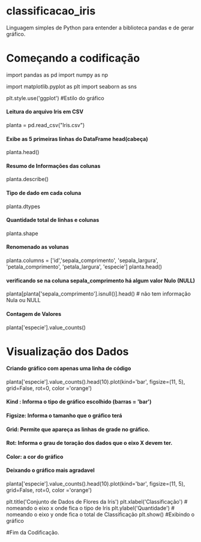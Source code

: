# classificacao_iris
Linguagem simples de Python para entender a biblioteca pandas e de gerar gráfico.


# Começando a codificação

import pandas as pd
import numpy as np

import matplotlib.pyplot as plt
import seaborn as sns

plt.style.use('ggplot') #Estilo do gráfico

#### Leitura do arquivo Iris em CSV
planta = pd.read_csv("Iris.csv")

#### Exibe as 5 primeiras linhas do DataFrame head(cabeça)
planta.head()

#### Resumo de Informações das colunas
planta.describe()

#### Tipo de dado em cada coluna
planta.dtypes

#### Quantidade total de linhas e colunas
planta.shape

#### Renomenado as volunas
planta.columns = ['id','sepala_comprimento', 'sepala_largura', 'petala_comprimento', 'petala_largura', 'especie']
planta.head()

#### verificando se na coluna sepala_comprimento há algum valor Nulo (NULL)
planta[planta['sepala_comprimento'].isnull()].head() # não tem informação Nula ou NULL

#### Contagem de Valores
planta['especie'].value_counts()

# Visualização dos Dados

#### Criando gráfico com apenas uma linha de código
planta['especie'].value_counts().head(10).plot(kind='bar', figsize=(11, 5), grid=False, rot=0, color ='orange')
#### Kind : Informa o tipo de gráfico escolhido (barras = 'bar')
#### Figsize: Informa o tamanho que o gráfico terá
#### Grid: Permite que apareça as linhas de grade no gráfico.
#### Rot: Informa o grau de toração dos dados que o eixo X devem ter.
#### Color: a cor do gráfico

#### Deixando o gráfico mais agradavel
planta['especie'].value_counts().head(10).plot(kind='bar', figsize=(11, 5), grid=False, rot=0, color ='orange')

plt.title('Conjunto de Dados de Flores da Iris')
plt.xlabel('Classificação') # nomeando o eixo x onde fica o tipo de Iris
plt.ylabel('Quantidade') # nomeando o eixo y onde fica o total de Classificação
plt.show() #Exibindo o gráfico


#Fim da Codificação.
